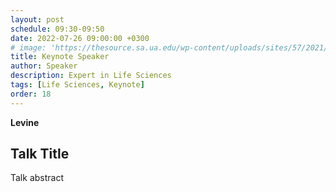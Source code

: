 ```yaml
---
layout: post
schedule: 09:30-09:50
date: 2022-07-26 09:00:00 +0300
# image: 'https://thesource.sa.ua.edu/wp-content/uploads/sites/57/2021/09/person-generic.jpeg' 
title: Keynote Speaker
author: Speaker
description: Expert in Life Sciences
tags: [Life Sciences, Keynote]
order: 18
---
```


**Levine**

## Talk Title
Talk abstract
